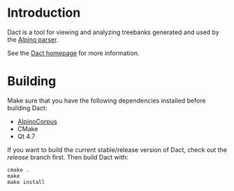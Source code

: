 # Introduction

Dact is a tool for viewing and analyzing treebanks generated and used by
the [Alpino parser](http://www.let.rug.nl/~vannoord/alp/Alpino/).

See the [Dact homepage](http://rug-compling.github.com/dact/) for more information.

# Building

Make sure that you have the following dependencies installed before building Dact:

 * [AlpinoCorpus](http://github.com/rug-compling/alpinocorpus)
 * CMake
 * Qt 4.7

If you want to build the current stable/release version of Dact, check out the
*release* branch first. Then build Dact with:

    cmake .
    make
    make install